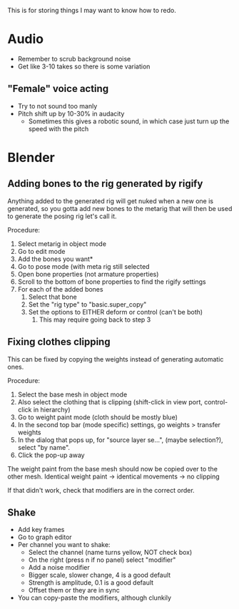 This is for storing things I may want to know how to redo.

# Audio

- Remember to scrub background noise
- Get like 3-10 takes so there is some variation

## "Female" voice acting

- Try to not sound too manly
- Pitch shift up by 10-30% in audacity
  - Sometimes this gives a robotic sound, in which case just turn up the speed with the pitch

# Blender

## Adding bones to the rig generated by rigify

Anything added to the generated rig will get nuked when a new one is generated,
so you gotta add new bones to the metarig that will then be used to generate the
posing rig let's call it.

Procedure:

1. Select metarig in object mode
2. Go to edit mode
3. Add the bones you want\*
4. Go to pose mode (with meta rig still selected
5. Open bone properties (not armature properties)
6. Scroll to the bottom of bone properties to find the rigify settings
7. For each of the added bones
   1. Select that bone
   2. Set the "rig type" to "basic.super_copy"
   3. Set the options to EITHER deform or control (can't be both)
      1. This may require going back to step 3

## Fixing clothes clipping

This can be fixed by copying the weights instead of generating automatic ones.

Procedure:

1. Select the base mesh in object mode
2. Also select the clothing that is clipping (shift-click in view port,
   control-click in hierarchy)
3. Go to weight paint mode (cloth should be mostly blue)
4. In the second top bar (mode specific) settings, go weights > transfer weights
5. In the dialog that pops up, for "source layer se...", (maybe selection?),
   select "by name".
6. Click the pop-up away

The weight paint from the base mesh should now be copied over to the other mesh.
Identical weight paint -> identical movements -> no clipping

If that didn't work, check that modifiers are in the correct order.

## Shake

- Add key frames
- Go to graph editor
- Per channel you want to shake:
  - Select the channel (name turns yellow, NOT check box)
  - On the right (press n if no panel) select "modifier"
  - Add a noise modifier
  - Bigger scale, slower change, 4 is a good default
  - Strength is amplitude, 0.1 is a good default
  - Offset them or they are in sync
- You can copy-paste the modifiers, although clunkily
